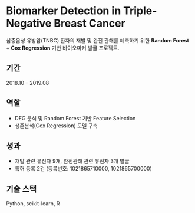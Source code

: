 # Biomarker Detection in Triple-Negative Breast Cancer

삼중음성 유방암(TNBC) 환자의 재발 및 완전 관해를 예측하기 위한
**Random Forest + Cox Regression** 기반 바이오마커 발굴 프로젝트.

## 기간
2018.10 – 2019.08

## 역할
- DEG 분석 및 Random Forest 기반 Feature Selection
- 생존분석(Cox Regression) 모델 구축

## 성과
- 재발 관련 유전자 9개, 완전관해 관련 유전자 3개 발굴
- 특허 등록 2건 (등록번호: 1021865710000, 1021865700000)

## 기술 스택
Python, scikit-learn, R
